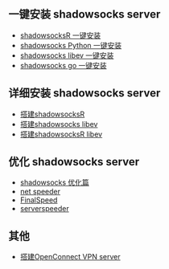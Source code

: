 一键安装 shadowsocks server
---

- [shadowsocksR 一键安装](https://github.com/warwolfhk/shadowsocks_install/wiki/shadowsocksR-%E4%B8%80%E9%94%AE%E5%AE%89%E8%A3%85)
- [shadowsocks Python 一键安装](https://github.com/warwolfhk/shadowsocks_install/wiki/shadowsocks-Python-%E4%B8%80%E9%94%AE%E5%AE%89%E8%A3%85)  
- [shadowsocks libev 一键安装](https://github.com/warwolfhk/shadowsocks_install/wiki/shadowsocks-libev-%E4%B8%80%E9%94%AE%E5%AE%89%E8%A3%85)
- [shadowsocks go 一键安装](https://github.com/warwolfhk/shadowsocks_install/wiki/shadowsocks-go-%E4%B8%80%E9%94%AE%E5%AE%89%E8%A3%85)

详细安装 shadowsocks server
---
- [搭建shadowsocksR](https://github.com/breakwa11/shadowsocks-rss/wiki/Server-Setup)
- [搭建shadowsocks libev](https://github.com/warwolfhk/shadowsocks_install/wiki/shadowsocks-libev)
- [搭建shadowsocksR libev](https://github.com/warwolfhk/shadowsocks_install/wiki/shadowsocksR-libev)

优化 shadowsocks server
---
- [shadowsocks 优化篇](https://github.com/warwolfhk/shadowsocks_install/wiki/shadowsocks-optimize)
- [net speeder](https://github.com/warwolfhk/shadowsocks_install/wiki/Net-Speeder)
- [FinalSpeed](https://github.com/d1sm/finalspeed)
- [serverspeeder](https://github.com/91yun/serverspeeder)

其他
---
- [搭建OpenConnect VPN server](https://github.com/warwolfhk/shadowsocks_install/wiki/OpenConnect-VPN-server)
